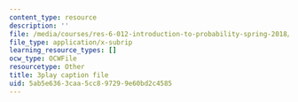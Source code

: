 ```yaml
---
content_type: resource
description: ''
file: /media/courses/res-6-012-introduction-to-probability-spring-2018/5ab5e6363caa5cc897299e60bd2c4585_cQtCpJyl77o.vtt
file_type: application/x-subrip
learning_resource_types: []
ocw_type: OCWFile
resourcetype: Other
title: 3play caption file
uid: 5ab5e636-3caa-5cc8-9729-9e60bd2c4585
---
```

